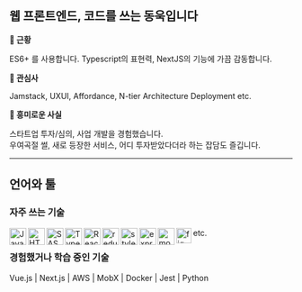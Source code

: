 ## 웹 프론트엔드, 코드를 쓰는 동욱입니다

**🔭 근황**

ES6+ 를 사용합니다. Typescript의 표현력, NextJS의 기능에 가끔 감동합니다.

**🌱 관심사**

Jamstack, UXUI, Affordance, N-tier Architecture Deployment etc.

**🤣 흥미로운 사실**

스타트업 투자/심의, 사업 개발을 경험했습니다.<br/>
우여곡절 썰, 새로 등장한 서비스, 어디 투자받았다더라 하는 잡담도 즐깁니다.

---

## 언어와 툴

### 자주 쓰는 기술

<img align="left" width="30px" alt="Javascript" src="https://devicon.dev/devicon.git/icons/javascript/javascript-plain.svg"/>
<img align="left" width="30px" alt="HTML5" src="https://devicon.dev/devicon.git/icons/html5/html5-original.svg"/>
<img align="left" width="30px" alt="SASS" src="https://devicon.dev/devicon.git/icons/sass/sass-original.svg"/>
<img align="left" width="30px" alt="Typescript" src="https://devicon.dev/devicon.git/icons/typescript/typescript-original.svg"/>
<img align="left" width="30px" alt="React" src="https://devicon.dev/devicon.git/icons/react/react-original.svg"/>
<img align="left" width="30px" alt="redux" src="https://devicon.dev/devicon.git/icons/redux/redux-original.svg"/>
<img align="left" width="30px" alt="styled-component" src="https://spectrum.imgix.net/communities/e8792514-dc32-43ff-a26e-81c85754f193/test.png.0.3184486404030735?w=256&h=256&dpr=2&auto=compress&expires=1600041600000&ixlib=js-1.3.0&s=7d25e5629376af9dcd15048fd55f14c3"/>
<img align="left" width="30px" alt="express" src="https://devicon.dev/devicon.git/icons/express/express-original.svg"/>
<img align="left" width="30px" alt="mongodb" src="https://devicon.dev/devicon.git/icons/mongodb/mongodb-plain.svg"/>
<img align="left" height="27px" alt="figma" src="https://cdn.worldvectorlogo.com/logos/figma-1.svg"/>

etc.


### 경험했거나 학습 중인 기술

Vue.js | Next.js | AWS | MobX | Docker | Jest | Python
